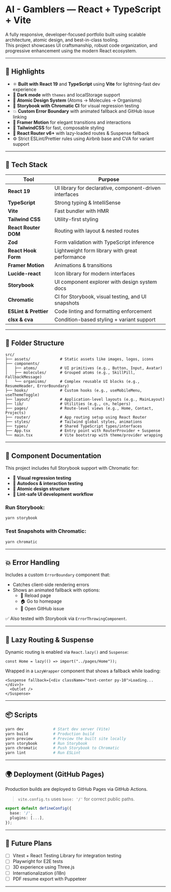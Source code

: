 # AI - Gamblers — React + TypeScript + Vite

A fully responsive, developer-focused portfolio built using scalable architecture, atomic design, and best-in-class tooling.  
This project showcases UI craftsmanship, robust code organization, and progressive enhancement using the modern React ecosystem.

---

## 🧠 Highlights

- ⚛️ **Built with React 19** and **TypeScript** using **Vite** for lightning-fast dev experience
- 🌙 **Dark mode** with `themes` and localStorage support
- 🧱 **Atomic Design System** (Atoms → Molecules → Organisms)
- 🧪 **Storybook with Chromatic CI** for visual regression testing
- 💥 **Custom Error Boundary** with animated fallback and GitHub issue linking
- 🎨 **Framer Motion** for elegant transitions and interactions
- 💅 **TailwindCSS** for fast, composable styling
- 🔁 **React Router v6+** with lazy-loaded routes & Suspense fallback
- ⚙️ Strict ESLint/Prettier rules using Airbnb base and CVA for variant support

---

## 🚀 Tech Stack

| Tool                  | Purpose                                                          |
|-----------------------|------------------------------------------------------------------|
| **React 19**          | UI library for declarative, component-driven interfaces          |
| **TypeScript**        | Strong typing & IntelliSense                                    |
| **Vite**              | Fast bundler with HMR                                            |
| **Tailwind CSS**      | Utility-first styling                                            |
| **React Router DOM**  | Routing with layout & nested routes                             |
| **Zod**               | Form validation with TypeScript inference                        |
| **React Hook Form**   | Lightweight form library with great performance                  |
| **Framer Motion**     | Animations & transitions                                         |
| **Lucide-react**      | Icon library for modern interfaces                               |
| **Storybook**         | UI component explorer with design system docs                    |
| **Chromatic**         | CI for Storybook, visual testing, and UI snapshots               |
| **ESLint & Prettier** | Code linting and formatting enforcement                          |
| **clsx & cva**        | Condition-based styling + variant support                        |

---

## 📁 Folder Structure

```
src/
├── assets/             # Static assets like images, logos, icons
├── components/         
│   ├── atoms/          # UI primitives (e.g., Button, Input, Avatar)
│   ├── molecules/      # Grouped atoms (e.g., SkillPill, FallbackMessage)
│   └── organisms/      # Complex reusable UI blocks (e.g., ResumeHeader, ErrorBoundary)
├── hooks/              # Custom hooks (e.g., useMobileMenu, useThemeToggle)
├── layout/             # Application-level layouts (e.g., MainLayout)
├── lib/                # Utilities (e.g., cn, helpers)
├── pages/              # Route-level views (e.g., Home, Contact, Projects)
├── router/             # App routing setup using React Router
├── styles/             # Tailwind global styles, animations
├── types/              # Shared TypeScript types/interfaces
├── App.tsx             # Entry point with RouterProvider + Suspense
└── main.tsx            # Vite bootstrap with theme/provider wrapping
```

---

## 📘 Component Documentation

This project includes full Storybook support with Chromatic for:

- 🧩 **Visual regression testing**
- 🧪 **Autodocs & interaction testing**
- 🧱 **Atomic design structure**
- 🧼 **Lint-safe UI development workflow**

### Run Storybook:

```bash
yarn storybook
```

### Test Snapshots with Chromatic:

```bash
yarn chromatic
```

---

## 💥 Error Handling

Includes a custom `ErrorBoundary` component that:

- Catches client-side rendering errors
- Shows an animated fallback with options:
  - 🔁 Reload page
  - 🏠 Go to homepage
  - 🐛 Open GitHub issue

✅ Also tested with Storybook via `ErrorThrowingComponent`.

---

## 🔀 Lazy Routing & Suspense

Dynamic routing is enabled via `React.lazy()` and `Suspense`:

```tsx
const Home = lazy(() => import("../pages/Home"));
```

Wrapped in a `LazyWrapper` component that shows a fallback while loading:

```tsx
<Suspense fallback={<div className="text-center py-10">Loading...</div>}>
  <Outlet />
</Suspense>
```

---

## 📦 Scripts

```bash
yarn dev             # Start dev server (Vite)
yarn build           # Production build
yarn preview         # Preview the built site locally
yarn storybook       # Run Storybook
yarn chromatic       # Push Storybook to Chromatic
yarn lint            # Run ESLint
```

---

## 🌍 Deployment (GitHub Pages)

Production builds are deployed to GitHub Pages via GitHub Actions.

> `vite.config.ts` uses `base: '/'` for correct public paths.

```ts
export default defineConfig({
  base: '/',
  plugins: [...],
});
```
---

## 🧪 Future Plans

- [ ] Vitest + React Testing Library for integration testing
- [ ] Playwright for E2E tests
- [ ] 3D experience using Three.js
- [ ] Internationalization (i18n)
- [ ] PDF resume export with Puppeteer

---
